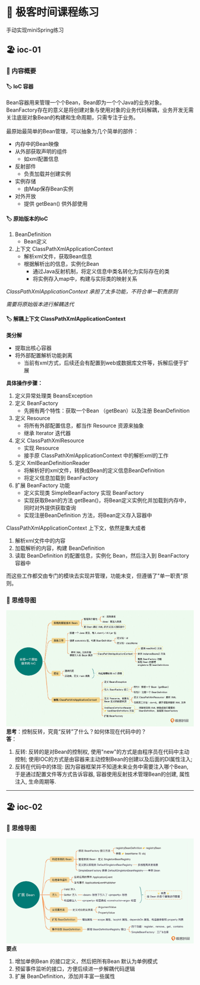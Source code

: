 # 📔 极客时间课程练习 
 手动实现miniSpring练习
## 🏖️ ioc-01
### 🧩 内容概要
#### 🏷 IoC 容器
Bean容器用来管理一个个Bean，Bean即为一个个Java的业务对象。
BeanFactory存在的意义是将创建对象与使用对象的业务代码解耦，业务开发无需关注底层对象Bean的构建和生命周期，只需专注于业务。
\
\
最原始最简单的Bean管理，可以抽象为几个简单的部件：
- 内存中的Bean映像
- 从外部获取声明的组件
  - 如xml配置信息
- 反射部件
  - 负责加载并创建实例
- 实例存储
  - 由Map保存Bean实例
- 对外开放
  - 提供 getBean() 供外部使用

#### 🏷 原始版本的IoC
1. BeanDefinition
   - Bean定义
2. 上下文 ClassPathXmlApplicationContext
   - 解析xml文件，获取Bean信息
   - 根据解析出的信息，实例化Bean
     - 通过Java反射机制，将定义信息中类名转化为实际存在的类
     - 将实例存入map中，构建与实际类的映射关系

*ClassPathXmlApplicationContext 承担了太多功能，不符合单一职责原则*

*需要将原始版本进行解耦迭代*

#### 🏷 解耦上下文 ClassPathXmlApplicationContext
**类分解**
   - 提取出核心容器
   - 将外部配置解析功能剥离
     - 当前有xml方式，后续还会有配置到web或数据库文件等，拆解后便于扩展

**具体操作步骤：**
   1. 定义异常处理类 BeansException
   2. 定义 BeanFactory 
      - 先拥有两个特性：获取一个Bean （getBean）以及注册 BeanDefinition
   3. 定义 Resource
      - 将所有外部配置信息，都当作 Resource 资源来抽象
      - 继承 Iterator 迭代器
   4. 定义 ClassPathXmlResource
      - 实现 Resource
      - 接手原 ClassPathXmlApplicationContext 中的解析xml的工作
   5. 定义 XmlBeanDefinitionReader
      - 将解析好的xml文件，转换成Bean的定义信息BeanDefinition
      - 将定义信息加载到 BeanFactory
   6. 扩展 BeanFactory 功能
      - 定义实现类 SimpleBeanFactory 实现 BeanFactory
      - 实现获取Bean的方法 getBean()，将Bean定义实例化并加载到内存中，同时对外提供获取查询
      - 实现注册BeanDefinition 方法，将Bean定义存入容器中

ClassPathXmlApplicationContext 上下文，依然是集大成者
1. 解析xml文件中的内容
2. 加载解析的内容，构建 BeanDefinition
3. 读取 BeanDefinition 的配置信息，实例化 Bean，然后注入到 BeanFactory 容器中

而这些工作都交由专门的模块去实现并管理，功能未变，但遵循了"单一职责"原则。

### 🧩 思维导图
![img.png](doc/img/img.png)
**思考**：控制反转，究竟“反转”了什么？如何体现在代码中的？\
**答**：
1. 反转: 反转的是对Bean的控制权, 使用"new"的方式是由程序员在代码中主动控制; 使用IOC的方式是由容器来主动控制Bean的创建以及后面的DI属性注入;
2. 反转在代码中的体现: 因为容器框架并不知道未来业务中需要注入哪个Bean, 于是通过配置文件等方式告诉容器, 容器使用反射技术管理Bean的创建, 属性注入, 生命周期等.
---
## 🏖️ ioc-02
### 🧩 思维导图
![img.png](doc/img/img2.png)
**要点**
1. 增加单例Bean 的接口定义，然后把所有Bean 默认为单例模式
2. 预留事件监听的接口，方便后续进一步解耦代码逻辑
3. 扩展 BeanDefinition，添加并丰富一些属性
